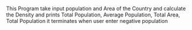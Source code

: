 This Program take input population and Area of the Country and calculate the Density and prints Total Population, Average Population, Total Area, Total Population 
it terminates when user enter negative population